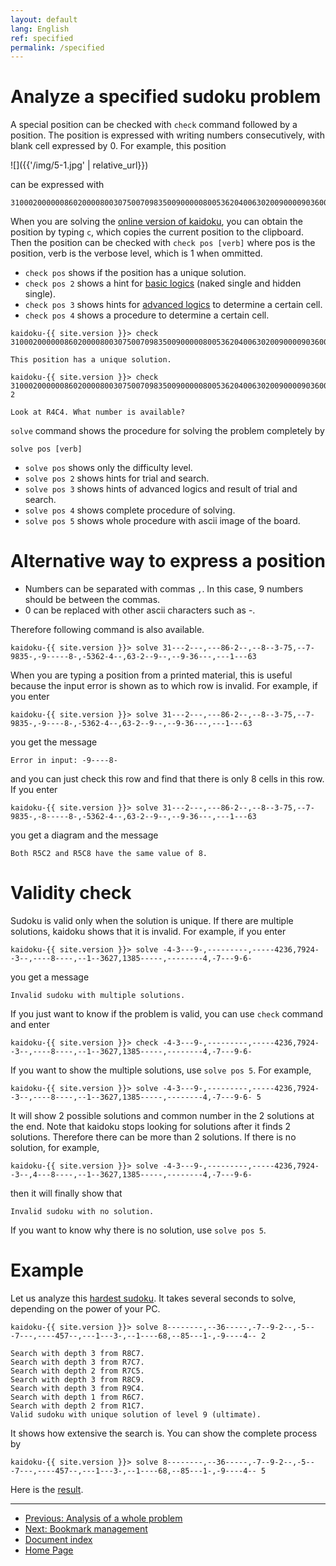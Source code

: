 ```yaml
---
layout: default
lang: English
ref: specified
permalink: /specified
---
```


# Analyze a specified sudoku problem

A special position can be checked with `check` command followed by a position. The position is expressed with writing numbers consecutively, with blank cell expressed by 0. For example, this position

![]({{'/img/5-1.jpg' | relative_url}})

can be expressed with

    310002000000860200008003075007098350090000080053620400630200900009036000000100063

When you are solving the [online version of kaidoku](sudoku), you can obtain the position by typing `c`, which copies the current position to the clipboard. Then the position can be checked with `check pos [verb]` where pos is the position, verb is the verbose level, which is 1 when ommitted.

- `check pos` shows if the position has a unique solution.
- `check pos 2` shows a hint for [basic logics](basichint) (naked single and hidden single).
- `check pos 3` shows hints for [advanced logics](logic) to determine a certain cell.
- `check pos 4` shows a procedure to determine a certain cell.

```
kaidoku-{{ site.version }}> check 310002000000860200008003075007098350090000080053620400630200900009036000000100063

This position has a unique solution.

kaidoku-{{ site.version }}> check 310002000000860200008003075007098350090000080053620400630200900009036000000100063 2

Look at R4C4. What number is available?
```

`solve` command shows the procedure for solving the problem completely by

    solve pos [verb]
 
- `solve pos` shows only the difficulty level.
- `solve pos 2` shows hints for trial and search.
- `solve pos 3` shows hints of advanced logics and result of trial and search.
- `solve pos 4` shows complete procedure of solving.
- `solve pos 5` shows whole procedure with ascii image of the board.

# Alternative way to express a position

- Numbers can be separated with commas `,`. In this case, 9 numbers should be between the commas.
- 0 can be replaced with other ascii characters such as -.

Therefore following command is also available.

    kaidoku-{{ site.version }}> solve 31---2---,---86-2--,--8--3-75,--7-9835-,-9-----8-,-5362-4--,63-2--9--,--9-36---,---1---63

When you are typing a position from a printed material, this is useful because the input error is shown as to which row is invalid. For example, if you enter

    kaidoku-{{ site.version }}> solve 31---2---,---86-2--,--8--3-75,--7-9835-,-9----8-,-5362-4--,63-2--9--,--9-36---,---1---63

you get the message

    Error in input: -9----8-

and you can just check this row and find that there is only 8 cells in this row. If you enter

    kaidoku-{{ site.version }}> solve 31---2---,---86-2--,--8--3-75,--7-9835-,-8-----8-,-5362-4--,63-2--9--,--9-36---,---1---63

you get a diagram and the message

    Both R5C2 and R5C8 have the same value of 8.

# Validity check

Sudoku is valid only when the solution is unique. If there are multiple solutions, kaidoku shows that it is invalid. For example, if you enter

    kaidoku-{{ site.version }}> solve -4-3---9-,---------,-----4236,7924--3--,----8----,--1--3627,1385-----,--------4,-7---9-6-

you get a message

    Invalid sudoku with multiple solutions.

If you just want to know if the problem is valid, you can use `check` command and enter

    kaidoku-{{ site.version }}> check -4-3---9-,---------,-----4236,7924--3--,----8----,--1--3627,1385-----,--------4,-7---9-6-

If you want to show the multiple solutions, use `solve pos 5`. For example,

    kaidoku-{{ site.version }}> solve -4-3---9-,---------,-----4236,7924--3--,----8----,--1--3627,1385-----,--------4,-7---9-6- 5

It will show 2 possible solutions and common number in the 2 solutions at the end. Note that kaidoku stops looking for solutions after it finds 2 solutions. Therefore there can be more than 2 solutions. If there is no solution, for example,

    kaidoku-{{ site.version }}> solve -4-3---9-,---------,-----4236,7924--3--,4---8----,--1--3627,1385-----,--------4,-7---9-6-

then it will finally show that

    Invalid sudoku with no solution.

If you want to know why there is no solution, use `solve pos 5`.

# Example

Let us analyze this [hardest sudoku](http://www.telegraph.co.uk/news/science/science-news/9359579/Worlds-hardest-sudoku-can-you-crack-it.html). It takes several seconds to solve, depending on the power of your PC.

    kaidoku-{{ site.version }}> solve 8--------,--36-----,-7--9-2--,-5---7---,----457--,---1---3-,--1----68,--85---1-,-9----4-- 2
    
    Search with depth 3 from R8C7.
    Search with depth 3 from R7C7.
    Search with depth 2 from R7C5.
    Search with depth 3 from R8C9.
    Search with depth 3 from R9C4.
    Search with depth 1 from R6C7.
    Search with depth 2 from R1C7.
    Valid sudoku with unique solution of level 9 (ultimate).
    
It shows how extensive the search is. You can show the complete process by

    kaidoku-{{ site.version }}> solve 8--------,--36-----,-7--9-2--,-5---7---,----457--,---1---3-,--1----68,--85---1-,-9----4-- 5

Here is the [result](https://github.com/sekika/kaidoku/blob/master/docs/solution-Inkala-2012.txt).

- - -

- [Previous: Analysis of a whole problem](analysis)
- [Next: Bookmark management](bookmark)
- [Document index](./#document)
- [Home Page](./)
